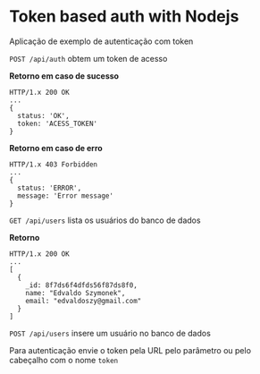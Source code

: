# Token based auth with Nodejs
Aplicação de exemplo de autenticação com token

`POST /api/auth` obtem um token de acesso

**Retorno em caso de sucesso**
```
HTTP/1.x 200 OK
...
{
  status: 'OK',
  token: 'ACESS_TOKEN'
}
```

**Retorno em caso de erro**
```
HTTP/1.x 403 Forbidden
...
{
  status: 'ERROR',
  message: 'Error message'
}
```

`GET /api/users` lista os usuários do banco de dados

**Retorno**
```
HTTP/1.x 200 OK
...
[
  {
    _id: 8f7ds6f4dfds56f87ds8f0,
    name: "Edvaldo Szymonek",
    email: "edvaldoszy@gmail.com"
  }
]
```

`POST /api/users` insere um usuário no banco de dados

Para autenticação envie o token pela URL pelo parâmetro ou pelo cabeçalho com o nome `token`
